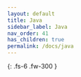 ```yaml
---
layout: default
title: Java
sidebar_label: Java
nav_order: 41
has_children: true
permalink: /docs/java
---
```


{: .fs-6 .fw-300 }
